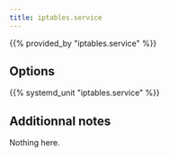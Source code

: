 ```yaml
---
title: iptables.service
---
```


{{% provided_by "iptables.service" %}}

## Options

{{% systemd_unit "iptables.service" %}}

## Additionnal notes

Nothing here.